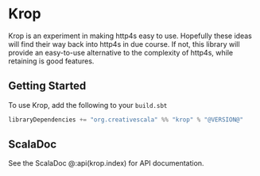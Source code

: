 # Krop

Krop is an experiment in making http4s easy to use. Hopefully these ideas will find their way back into http4s in due course. If not, this library will provide an easy-to-use alternative to the complexity of http4s, while retaining is good features.

## Getting Started

To use Krop, add the following to your `build.sbt`

```scala
libraryDependencies += "org.creativescala" %% "krop" % "@VERSION@"
```

## ScalaDoc

See the ScalaDoc @:api(krop.index) for API documentation.
